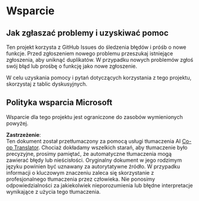 <!--
CO_OP_TRANSLATOR_METADATA:
{
  "original_hash": "fdfc08baee91e402938a2b1f94fe0949",
  "translation_date": "2025-08-24T10:50:10+00:00",
  "source_file": "etc/SUPPORT.md",
  "language_code": "pl"
}
-->
# Wsparcie

## Jak zgłaszać problemy i uzyskiwać pomoc  

Ten projekt korzysta z GitHub Issues do śledzenia błędów i próśb o nowe funkcje. Przed zgłoszeniem nowego problemu przeszukaj istniejące zgłoszenia, aby uniknąć duplikatów. W przypadku nowych problemów zgłoś swój błąd lub prośbę o funkcję jako nowe zgłoszenie.

W celu uzyskania pomocy i pytań dotyczących korzystania z tego projektu, skorzystaj z tablic dyskusyjnych.

## Polityka wsparcia Microsoft  

Wsparcie dla tego projektu jest ograniczone do zasobów wymienionych powyżej.

**Zastrzeżenie**:  
Ten dokument został przetłumaczony za pomocą usługi tłumaczenia AI [Co-op Translator](https://github.com/Azure/co-op-translator). Chociaż dokładamy wszelkich starań, aby tłumaczenie było precyzyjne, prosimy pamiętać, że automatyczne tłumaczenia mogą zawierać błędy lub nieścisłości. Oryginalny dokument w jego rodzimym języku powinien być uznawany za autorytatywne źródło. W przypadku informacji o kluczowym znaczeniu zaleca się skorzystanie z profesjonalnego tłumaczenia przez człowieka. Nie ponosimy odpowiedzialności za jakiekolwiek nieporozumienia lub błędne interpretacje wynikające z użycia tego tłumaczenia.